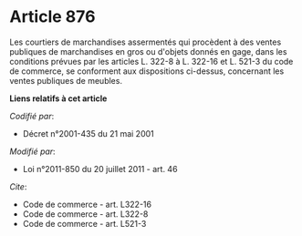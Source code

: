 # Article 876

Les courtiers de marchandises assermentés qui procèdent à des ventes publiques de marchandises en gros ou d'objets donnés en
gage, dans les conditions prévues par les articles L. 322-8 à L. 322-16 et L. 521-3 du code de commerce, se conforment aux
dispositions ci-dessus, concernant les ventes publiques de meubles.

**Liens relatifs à cet article**

_Codifié par_:

  - Décret n°2001-435 du 21 mai 2001

_Modifié par_:

  - Loi n°2011-850 du 20 juillet 2011 - art. 46

_Cite_:

  - Code de commerce - art. L322-16
  - Code de commerce - art. L322-8
  - Code de commerce - art. L521-3
